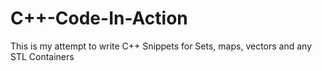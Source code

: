 # C++-Code-In-Action
This is my attempt to write C++ Snippets for Sets, maps, vectors and any STL Containers
